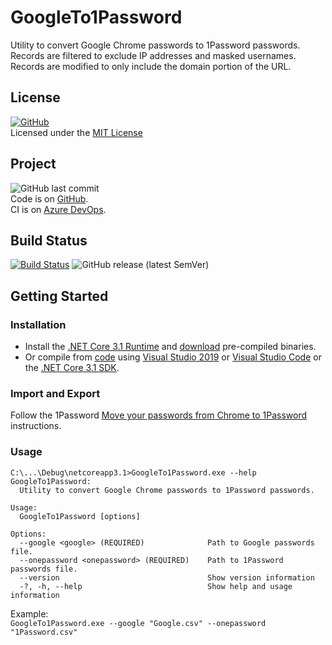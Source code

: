 # GoogleTo1Password

Utility to convert Google Chrome passwords to 1Password passwords.  
Records are filtered to exclude IP addresses and masked usernames.  
Records are modified to only include the domain portion of the URL.

## License

[![GitHub](https://img.shields.io/github/license/ptr727/googleto1password)](./LICENSE)  
Licensed under the [MIT License](./LICENSE)

## Project

![GitHub last commit](https://img.shields.io/github/last-commit/ptr727/googleto1password?logo=github)  
Code is on [GitHub](https://github.com/ptr727/GoogleTo1Password).  
CI is on [Azure DevOps](https://dev.azure.com/pieterv/GoogleTo1Password).

## Build Status

[![Build Status](https://dev.azure.com/pieterv/GoogleTo1Password/_apis/build/status/GoogleTo1Password-Master-CI?branchName=master)](https://dev.azure.com/pieterv/GoogleTo1Password/_build/latest?definitionId=32&branchName=master)
![GitHub release (latest SemVer)](https://img.shields.io/github/v/release/ptr727/googleto1password?logo=github&sort=semver)

## Getting Started

### Installation

- Install the [.NET Core 3.1 Runtime](https://dotnet.microsoft.com/download) and [download](https://github.com/ptr727/GoogleTo1Password/releases/latest) pre-compiled binaries.
- Or compile from [code](https://github.com/ptr727/GoogleTo1Password.git) using [Visual Studio 2019](https://visualstudio.microsoft.com/downloads/) or [Visual Studio Code](https://code.visualstudio.com/download) or the [.NET Core 3.1 SDK](https://dotnet.microsoft.com/download).

### Import and Export

Follow the 1Password [Move your passwords from Chrome to 1Password](https://support.1password.com/import-chrome/) instructions.

### Usage

```console
C:\...\Debug\netcoreapp3.1>GoogleTo1Password.exe --help
GoogleTo1Password:
  Utility to convert Google Chrome passwords to 1Password passwords.

Usage:
  GoogleTo1Password [options]

Options:
  --google <google> (REQUIRED)              Path to Google passwords file.
  --onepassword <onepassword> (REQUIRED)    Path to 1Password passwords file.
  --version                                 Show version information
  -?, -h, --help                            Show help and usage information
```

Example:  
`GoogleTo1Password.exe --google "Google.csv" --onepassword "1Password.csv"`
